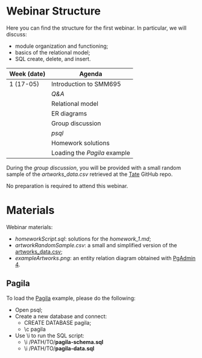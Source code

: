 # Webinar Structure
Here you can find the structure for the first webinar. In particular, we will
discuss:

* module organization and functioning;
* basics of the relational model;
* SQL create, delete, and insert.

| **Week (date)** | **Agenda**                                       |
|-----------------|--------------------------------------------------|
| 1 (17-05)       | Introduction to SMM695                           |
|                 | _Q&A_                                            |
|                 | Relational model                                 |
|                 | ER diagrams                                      |
|                 | Group discussion                                 |
|                 | _psql_                                           |
|                 | Homework solutions                               |
|                 | Loading the _Pagila_ example                     |

During the _group discussion_, you will be provided with a small random sample of 
the _artworks_data.csv_ retrieved at the [Tate](https://github.com/tategallery/collection#usage) GitHub repo. 

No preparation is required to attend this webinar.

# Materials
Webinar materials:
* _homeworkScript.sql_: solutions for the _homework_1.md_;
* _artworkRandomSample.csv_: a small and simplified version of the [artworks_data.csv](https://github.com/tategallery/collection/blob/master/artwork_data.csv);
* _exampleArtworks.png_: an entity relation diagram obtained with [PgAdmin 4](https://www.pgadmin.org/docs/pgadmin4/5.2/erd_tool.html).

## Pagila
To load the [Pagila](https://github.com/devrimgunduz/pagila) example, please do the following:

* Open psql;
* Create a new database and connect:
  * CREATE DATABASE pagila;
  * \c pagila
* Use \i to run the SQL script:
  * \i /PATH/TO/**pagila-schema.sql**
  * \i /PATH/TO/**pagila-data.sql**